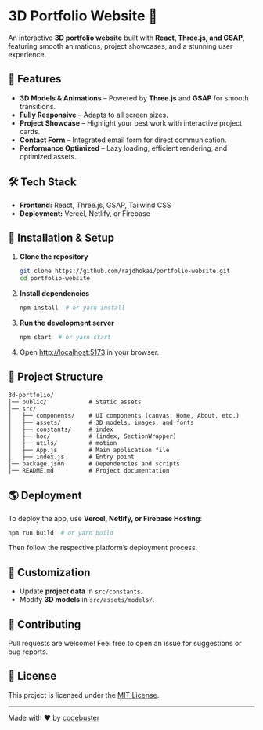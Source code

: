 # 3D Portfolio Website 🚀

An interactive **3D portfolio website** built with **React, Three.js, and GSAP**, featuring smooth animations, project showcases, and a stunning user experience.

## 🌟 Features

- **3D Models & Animations** – Powered by **Three.js** and **GSAP** for smooth transitions.
- **Fully Responsive** – Adapts to all screen sizes.
- **Project Showcase** – Highlight your best work with interactive project cards.
- **Contact Form** – Integrated email form for direct communication.
- **Performance Optimized** – Lazy loading, efficient rendering, and optimized assets.

## 🛠️ Tech Stack

- **Frontend:** React, Three.js, GSAP, Tailwind CSS
- **Deployment:** Vercel, Netlify, or Firebase

## 🚀 Installation & Setup

1. **Clone the repository**
   ```sh
   git clone https://github.com/rajdhokai/portfolio-website.git
   cd portfolio-website
   ```
2. **Install dependencies**
   ```sh
   npm install  # or yarn install
   ```
3. **Run the development server**
   ```sh
   npm start  # or yarn start
   ```
4. Open [http://localhost:5173](http://localhost:5173) in your browser.

## 📂 Project Structure

```
3d-portfolio/
│── public/            # Static assets
│── src/
│   ├── components/    # UI components (canvas, Home, About, etc.)
│   ├── assets/        # 3D models, images, and fonts
│   ├── constants/     # index
│   ├── hoc/           # (index, SectionWrapper)
│   ├── utils/         # motion
│   ├── App.js         # Main application file
│   ├── index.js       # Entry point
│── package.json       # Dependencies and scripts
│── README.md          # Project documentation
```

## 🌎 Deployment

To deploy the app, use **Vercel, Netlify, or Firebase Hosting**:

```sh
npm run build  # or yarn build
```

Then follow the respective platform’s deployment process.

## 🎨 Customization

- Update **project data** in `src/constants`.
- Modify **3D models** in `src/assets/models/`.

## 🤝 Contributing

Pull requests are welcome! Feel free to open an issue for suggestions or bug reports.

## 📜 License

This project is licensed under the [MIT License](LICENSE).

---

Made with ❤️ by [codebuster](https://yourwebsite.com)
